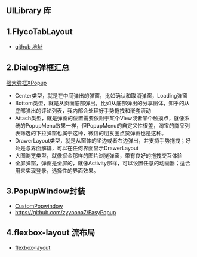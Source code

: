 ## UILibrary 库



## 1.FlycoTabLayout

- [github 地址](https://github.com/H07000223/FlycoTabLayout)




## 2.Dialog弹框汇总

[强大弹框XPopup](https://github.com/li-xiaojun/XPopup)

- Center类型，就是在中间弹出的弹窗，比如确认和取消弹窗，Loading弹窗
- Bottom类型，就是从页面底部弹出，比如从底部弹出的分享窗体，知乎的从底部弹出的评论列表，我内部会处理好手势拖拽和嵌套滚动
- Attach类型，就是弹窗的位置需要依附于某个View或者某个触摸点，就像系统的PopupMenu效果一样，但PopupMenu的自定义性很差，淘宝的商品列表筛选的下拉弹窗也属于这种，微信的朋友圈点赞弹窗也是这种。
- DrawerLayout类型，就是从窗体的坐边或者右边弹出，并支持手势拖拽；好处是与界面解耦，可以在任何界面显示DrawerLayout
- 大图浏览类型，就像掘金那样的图片浏览弹窗，带有良好的拖拽交互体验
- 全屏弹窗，弹窗是全屏的，就像Activity那样，可以设置任意的动画器；适合用来实现登录，选择性的界面效果。



## 3.PopupWindow封装

- [CustomPopwindow](https://github.com/pinguo-zhouwei/CustomPopwindow)
- https://github.com/zyyoona7/EasyPopup

## 4.flexbox-layout 流布局

- [flexbox-layout](https://github.com/google/flexbox-layout)